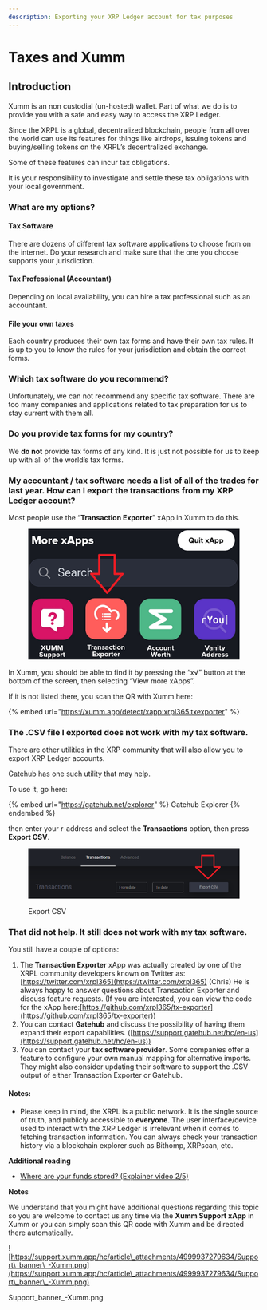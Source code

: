 ```yaml
---
description: Exporting your XRP Ledger account for tax purposes
---
```


# Taxes and Xumm

## **Introduction**

Xumm is an non custodial (un-hosted) wallet. Part of what we do is to provide you with a safe and easy way to access the XRP Ledger.

Since the XRPL is a global, decentralized blockchain, people from all over the world can use its features for things like airdrops, issuing tokens and buying/selling tokens on the XRPL’s decentralized exchange.

Some of these features can incur tax obligations.

It is your responsibility to investigate and settle these tax obligations with your local government.

### **What are my options?**

#### **Tax Software**

There are dozens of different tax software applications to choose from on the internet. Do your research and make sure that the one you choose supports your jurisdiction.

#### **Tax Professional (Accountant)**

Depending on local availability, you can hire a tax professional such as an accountant.

#### **File your own taxes**

Each country produces their own tax forms and have their own tax rules. It is up to you to know the rules for your jurisdiction and obtain the correct forms.

### **Which tax software do you recommend?**

Unfortunately, we can not recommend any specific tax software. There are too many companies and applications related to tax preparation for us to stay current with them all.

### **Do you provide tax forms for my country?**

We **do not** provide tax forms of any kind. It is just not possible for us to keep up with all of the world’s tax forms.

### **My accountant / tax software needs a list of all of the trades for last year. How can I export the transactions from my XRP Ledger account?**

Most people use the “**Transaction Exporter**” xApp in Xumm to do this.

<figure><img src="../.gitbook/assets/Transaction exporter.png" alt=""><figcaption></figcaption></figure>

In Xumm, you should be able to find it by pressing the “x√” button at the bottom of the screen, then selecting “View more xApps”.

If it is not listed there, you scan the QR with Xumm here:

{% embed url="https://xumm.app/detect/xapp:xrpl365.txexporter" %}

### **The .CSV file I exported does not work with my tax software.**

There are other utilities in the XRP community that will also allow you to export XRP Ledger accounts.

Gatehub has one such utility that may help.

To use it, go here:

{% embed url="https://gatehub.net/explorer" %}
Gatehub Explorer
{% endembed %}

then enter your r-address and select the **Transactions** option, then press **Export CSV**.



<figure><img src="../.gitbook/assets/Export CSV.png" alt=""><figcaption><p>Export CSV</p></figcaption></figure>

### **That did not help. It still does not work with my tax software.**

You still have a couple of options:

1. The **Transaction Exporter** xApp was actually created by one of the XRPL community developers known on Twitter as:[https://twitter.com/xrpl365](https://twitter.com/xrpl365) (Chris) He is always happy to answer questions about Transaction Exporter and discuss feature requests. (If you are interested, you can view the code for the xApp here:[https://github.com/xrpl365/tx-exporter](https://github.com/xrpl365/tx-exporter))
2. You can contact **Gatehub** and discuss the possibility of having them expand their export capabilities. ([https://support.gatehub.net/hc/en-us](https://support.gatehub.net/hc/en-us))
3. You can contact your **tax software provider**. Some companies offer a feature to configure your own manual mapping for alternative imports. They might also consider updating their software to support the .CSV output of either Transaction Exporter or Gatehub.

#### **Notes:**

* Please keep in mind, the XRPL is a public network. It is the single source of truth, and publicly accessible to **everyone**. The user interface/device used to interact with the XRP Ledger is irrelevant when it comes to fetching transaction information. You can always check your transaction history via a blockchain explorer such as Bithomp, XRPscan, etc.

**Additional reading**

* [Where are your funds stored? (Explainer video 2/5)](https://support.xumm.app/hc/en-us/articles/4408081411474)

**Notes**

We understand that you might have additional questions regarding this topic so you are welcome to contact us any time via the **Xumm Support xApp** in Xumm or you can simply scan this QR code with Xumm and be directed there automatically.

![https://support.xumm.app/hc/article\_attachments/4999937279634/Support\_banner\_-Xumm.png](https://support.xumm.app/hc/article\_attachments/4999937279634/Support\_banner\_-Xumm.png)

Support\_banner\_-Xumm.png
